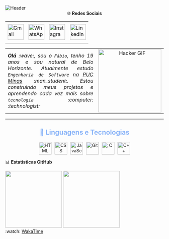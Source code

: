 <div>
  <img align="center" alt="Header" src="https://github.com/joaopauloaramuni/joaopauloaramuni/blob/main/img/header.png?raw=true"/>
</div>

<div align="center">
  🌐 <b>Redes Sociais</b>
  <table>
    <tr>
      <td align="center" colspan="11"></td>
    </tr> 
    <tr>
      <td>
        <a href="mailto:fabiogarciamartins2025@gmail.com" target="_blank">
          <img src="https://joaopauloaramuni.github.io/image/gmail3.png?raw=true" width="50px" height="50px" alt="Gmail"/>
        </a>
      </td>
      <td>
        <a href="https://wa.me/5531998992834" target="_blank">
          <img src="https://joaopauloaramuni.github.io/image/wpp2.png?raw=true" width="50px" height="50px" alt="WhatsApp"/>
        </a>
      </td>
      <td>
        <a href="https://www.instagram.com/fabiogmartins06" target="_blank">
          <img src="https://joaopauloaramuni.github.io/image/insta2.png?raw=true" width="50px" height="50px" alt="Instagram"/>
        </a>
      </td>
      <td>
        <a href="https://www.linkedin.com/in/fabio-garcia-martins-b98747346" target="_blank">
          <img src="https://joaopauloaramuni.github.io/image/linkedin2.png?raw=true" width="50px" height="50px" alt="LinkedIn"/>
        </a>
      </td>
    </tr>
    <tr>
      <td align="center" colspan="11"></td>
    </tr> 
  </table>
</div>
<table>
  <tr>
    <td width="60%">
      <div align="justify">
        <i>
          <b>Olá</b> :wave:, sou o <code>Fábio</code>, tenho 19 anos e sou natural de Belo Horizonte.  
          Atualmente estudo <code>Engenharia de Software</code> na <a href="https://www.pucminas.br/" target="_blank">PUC Minas</a> :man_student:.  
          Estou construindo meus projetos e aprendendo cada vez mais sobre <code>tecnologia</code> :computer: :technologist:
        </i>
      </div>
    </td>
    <td width="40%" align="center">
      <img src="https://github.com/joaopauloaramuni/joaopauloaramuni/blob/main/img/hacker.gif?raw=true" width="200px" alt="Hacker GIF"/>
    </td>
  </tr>
</table>

---

<h2 align="center" style="color:#8ab4f8;">🤖 Linguagens e Tecnologias</h2>

<div align="center" style="display: flex; justify-content: center; gap: 10px; flex-wrap: wrap;">
  <img src="https://cdn.jsdelivr.net/gh/devicons/devicon@latest/icons/html5/html5-original.svg" title="HTML" alt="HTML" width="40px"/>
  <img src="https://cdn.jsdelivr.net/gh/devicons/devicon@latest/icons/css3/css3-original.svg" title="CSS" alt="CSS" width="40px"/>
  <img src="https://cdn.jsdelivr.net/gh/devicons/devicon@latest/icons/javascript/javascript-original.svg" title="JavaScript" alt="JavaScript" width="40px"/>
  <img src="https://cdn.jsdelivr.net/gh/devicons/devicon@latest/icons/git/git-original.svg" title="Git" alt="Git" width="40px"/>
  <img src="https://devicon-website.vercel.app/api/c/original.svg" title="C" alt="C" width="40px"/>
  <img src="https://cdn.jsdelivr.net/gh/devicons/devicon@latest/icons/cplusplus/cplusplus-original.svg" title="C++" alt="C++" width="40px"/>
</div>

📊 <b>Estatísticas GitHub</b>

<div>
  <img height="180em" src="https://github-readme-stats.vercel.app/api?username=Fabiogarcia02&show_icons=true&theme=tokyonight&include_all_commits=true&locale=pt-br"/>
  <img height="180em" src="https://github-readme-stats.vercel.app/api/top-langs/?username=Fabiogarcia02&theme=tokyonight&layout=compact&custom_title=Tecnologias&langs_count=9"/>
</div>

 <td align="center" colspan="2">:watch: <a href="https://wakatime.com/@Fabiogarcia02">WakaTime</a></td>
